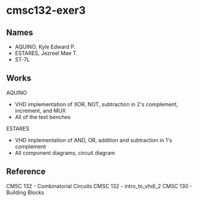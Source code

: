 # cmsc132-exer3
## Names
- AQUINO, Kyle Edward P.
- ESTARES, Jezreel Mae T.
- ST-7L

## Works
AQUINO
- VHD implementation of XOR, NOT, subtraction in 2's complement, increment, and MUX
- All of the test benches

ESTARES
- VHD implementation of AND, OR, addition and subtraction in 1's complement
- All component diagrams, circuit diagram

## Reference
CMSC 132 - Combinatorial Circuits
CMSC 132 - intro_to_vhdl_2
CMSC 130 - Building Blocks